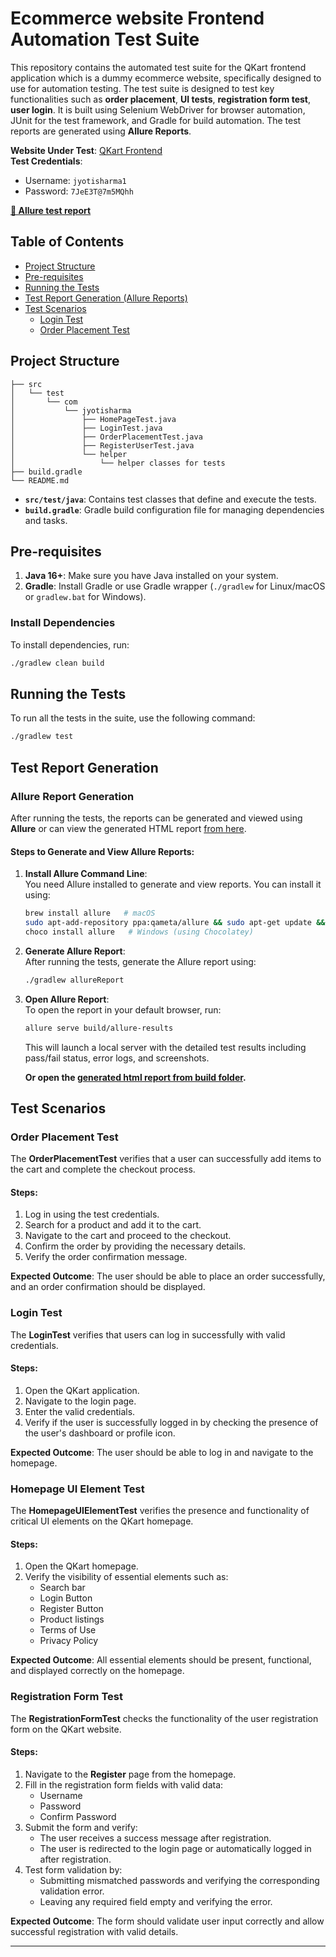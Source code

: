 # Ecommerce website Frontend Automation Test Suite

This repository contains the automated test suite for the QKart frontend application which is a dummy ecommerce website, specifically designed to use for automation testing. The test suite is designed to test key functionalities such as **order placement**, **UI tests**, **registration form test**,  **user login**. It is built using Selenium WebDriver for browser automation, JUnit for the test framework, and Gradle for build automation. The test reports are generated using **Allure Reports**.

**Website Under Test**: [QKart Frontend](https://crio-qkart-frontend-qa.vercel.app/)  
**Test Credentials**:
- Username: `jyotisharma1`
- Password: `7JeE3T@7m5MQhh`

**[🧪 Allure test report](allure-report.html)**

## Table of Contents
- [Project Structure](#project-structure)
- [Pre-requisites](#pre-requisites)
- [Running the Tests](#running-the-tests)
- [Test Report Generation (Allure Reports)](#test-report-generation)
- [Test Scenarios](#test-scenarios)
    - [Login Test](#login-test)
    - [Order Placement Test](#order-placement-test)

## Project Structure

```
├── src
│   └── test
│       └── com
│           └── jyotisharma
│               ├── HomePageTest.java
│               ├── LoginTest.java
│               ├── OrderPlacementTest.java
│               ├── RegisterUserTest.java
│               └── helper
│                   └── helper classes for tests
├── build.gradle
└── README.md
```

- **`src/test/java`**: Contains test classes that define and execute the tests.
- **`build.gradle`**: Gradle build configuration file for managing dependencies and tasks.

## Pre-requisites

1. **Java 16+**: Make sure you have Java installed on your system.
2. **Gradle**: Install Gradle or use Gradle wrapper (`./gradlew` for Linux/macOS or `gradlew.bat` for Windows).

### Install Dependencies
To install dependencies, run:
```bash
./gradlew clean build
```

## Running the Tests

To run all the tests in the suite, use the following command:
```bash
./gradlew test
```

## Test Report Generation

### Allure Report Generation
After running the tests, the reports can be generated and viewed using **Allure** or can view the generated HTML report [from here](allure-report.html).

#### Steps to Generate and View Allure Reports:

1. **Install Allure Command Line**:  
   You need Allure installed to generate and view reports. You can install it using:
   ```bash
   brew install allure   # macOS
   sudo apt-add-repository ppa:qameta/allure && sudo apt-get update && sudo apt-get install allure   # Ubuntu
   choco install allure   # Windows (using Chocolatey)
   ```

2. **Generate Allure Report**:  
   After running the tests, generate the Allure report using:
   ```bash
   ./gradlew allureReport
   ```

3. **Open Allure Report**:  
   To open the report in your default browser, run:
   ```bash
   allure serve build/allure-results
   ```

   This will launch a local server with the detailed test results including pass/fail status, error logs, and screenshots.

    **Or open the [generated html report from build folder](build/reports/allure-report/allureReport/index.html).**

## Test Scenarios

### Order Placement Test
The **OrderPlacementTest** verifies that a user can successfully add items to the cart and complete the checkout process.

#### Steps:
1. Log in using the test credentials.
2. Search for a product and add it to the cart.
3. Navigate to the cart and proceed to the checkout.
4. Confirm the order by providing the necessary details.
5. Verify the order confirmation message.

**Expected Outcome**: The user should be able to place an order successfully, and an order confirmation should be displayed.

### Login Test
The **LoginTest** verifies that users can log in successfully with valid credentials.

#### Steps:
1. Open the QKart application.
2. Navigate to the login page.
3. Enter the valid credentials.
4. Verify if the user is successfully logged in by checking the presence of the user's dashboard or profile icon.

**Expected Outcome**: The user should be able to log in and navigate to the homepage.

### Homepage UI Element Test
The **HomepageUIElementTest** verifies the presence and functionality of critical UI elements on the QKart homepage.

#### Steps:
1. Open the QKart homepage.
2. Verify the visibility of essential elements such as:
    - Search bar
    - Login Button
    - Register Button
    - Product listings
    - Terms of Use
    - Privacy Policy

**Expected Outcome**: All essential elements should be present, functional, and displayed correctly on the homepage.

### Registration Form Test
The **RegistrationFormTest** checks the functionality of the user registration form on the QKart website.

#### Steps:
1. Navigate to the **Register** page from the homepage.
2. Fill in the registration form fields with valid data:
    - Username
    - Password
    - Confirm Password
3. Submit the form and verify:
    - The user receives a success message after registration.
    - The user is redirected to the login page or automatically logged in after registration.
4. Test form validation by:
    - Submitting mismatched passwords and verifying the corresponding validation error.
    - Leaving any required field empty and verifying the error.

**Expected Outcome**: The form should validate user input correctly and allow successful registration with valid details.

---
